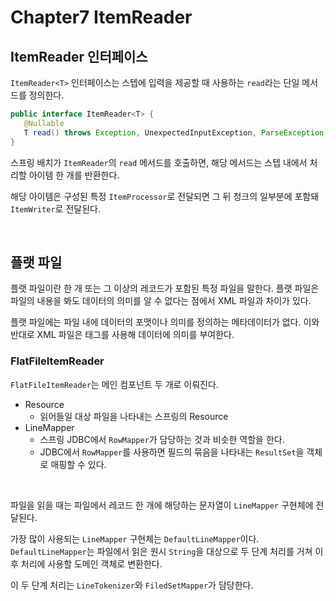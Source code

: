 # Chapter7 ItemReader

## ItemReader 인터페이스

`ItemReader<T>` 인터페이스는 스텝에 입력을 제공할 때 사용하는 `read`라는 단일 메서드를 정의한다.

```java
public interface ItemReader<T> {
   @Nullable
   T read() throws Exception, UnexpectedInputException, ParseException, NonTransientResourceException;
}
```

스프링 배치가 `ItemReader`의 `read` 메서드를 호출하면, 해당 메서드는 스텝 내에서 처리할 아이템 한 개를 반환한다.

해당 아이템은 구성된 특정 `ItemProcessor`로 전달되면 그 뒤 청크의 일부분에 포함돼 `ItemWriter`로 전달된다.

</br >

## 플랫 파일

플랫 파일이란 한 개 또는 그 이상의 레코드가 포함된 특정 파일을 말한다. 플랫 파일은 파일의 내용을 봐도 데이터의 의미를 알 수 없다는 점에서 XML 파일과 차이가 있다.

플랫 파일에는 파일 내에 데이터의 포맷이나 의미를 정의하는 메타데이터가 없다. 이와 반대로 XML 파일은 태그를 사용해 데이터에 의미를 부여한다.

### FlatFileItemReader

`FlatFileItemReader`는 메인 컴포넌트 두 개로 이뤄진다.

- Resource
  - 읽어들일 대상 파일을 나타내는 스프링의 Resource
- LineMapper
  - 스프링 JDBC에서 `RowMapper`가 담당하는 것과 비슷한 역할을 한다.
  - JDBC에서 `RowMapper`를 사용하면 필드의 묶음을 나타내는 `ResultSet`을 객체로 매핑할 수 있다.

</br >

파일을 읽을 때는 파일에서 레코드 한 개에 해당하는 문자열이 `LineMapper` 구현체에 전달된다.

가장 많이 사용되는 `LineMapper` 구현체는 `DefaultLineMapper`이다. `DefaultLineMapper`는 파일에서 읽은 원시 `String`을 대상으로 두 단계 처리를 거쳐 이후 처리에 사용할 도메인 객체로 변환한다.

이 두 단계 처리는 `LineTokenizer`와 `FiledSetMapper`가 담당한다.

